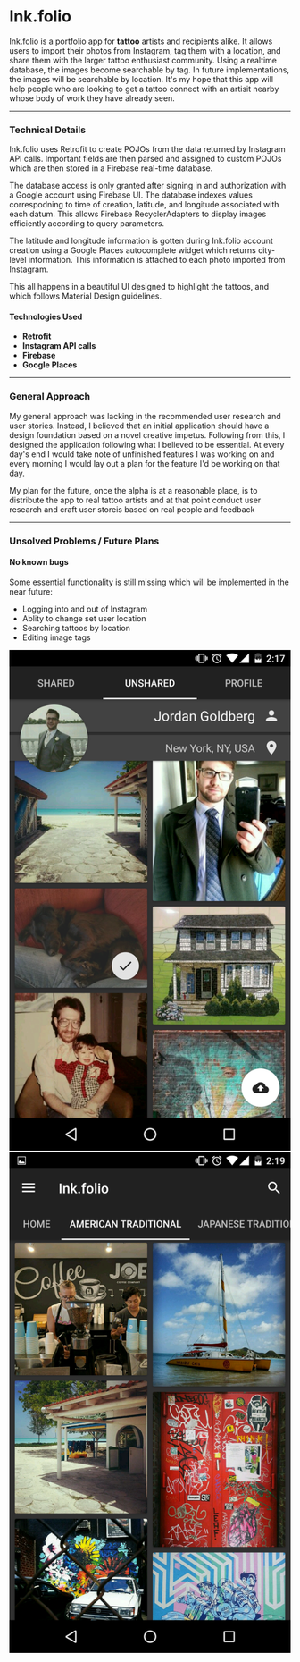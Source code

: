 # Ink.folio

Ink.folio is a portfolio app for **tattoo** artists and recipients alike. It allows users to import their photos from Instagram, tag them with a location, and share them with the larger tattoo enthusiast community. Using a realtime database, the images become searchable by tag. In future implementations, the images will be searchable by location. It's my hope that this app will help people who are looking to get a tattoo connect with an artisit nearby whose body of work they have already seen.

---


### Technical Details

Ink.folio uses Retrofit to create POJOs from the data returned by Instagram API calls. Important fields are then parsed and assigned to custom POJOs which are then stored in a Firebase real-time database. 

The database access is only granted after signing in and authorization with a Google account using Firebase UI. The database indexes values correspodning to time of creation, latitude, and longitude associated with each datum. This allows Firebase RecyclerAdapters to display images efficiently according to query parameters. 

The latitude and longitude information is gotten during Ink.folio account creation using a Google Places autocomplete widget which returns city-level information. This information is attached to each photo imported from Instagram.

This all happens in a beautiful UI designed to highlight the tattoos, and which follows Material Design guidelines.

#### Technologies Used

* **Retrofit**
* **Instagram API calls**
* **Firebase**
* **Google Places**

---


### General Approach

My general approach was lacking in the recommended user research and user stories. Instead, I believed that an initial application should have a design foundation based on a novel creative impetus. Following from this, I designed the application following what I believed to be essential. At every day's end I would take note of unfinished features I was working on and every morning I would lay out a plan for the feature I'd be working on that day.

My plan for the future, once the alpha is at a reasonable place, is to distribute the app to real tattoo artists and at that point conduct user research and craft user storeis based on real people and feedback

---


### Unsolved Problems / Future Plans

#### **No known bugs**

Some essential functionality is still missing which will be implemented in the near future:

* Logging into and out of Instagram
* Ablity to change set user location
* Searching tattoos by location
* Editing image tags

<p align="center">
  <img src="./screenshots/Screenshot_20160912-141737.png">
  <img src="./screenshots/Screenshot_20160912-141930.png">
</p>
